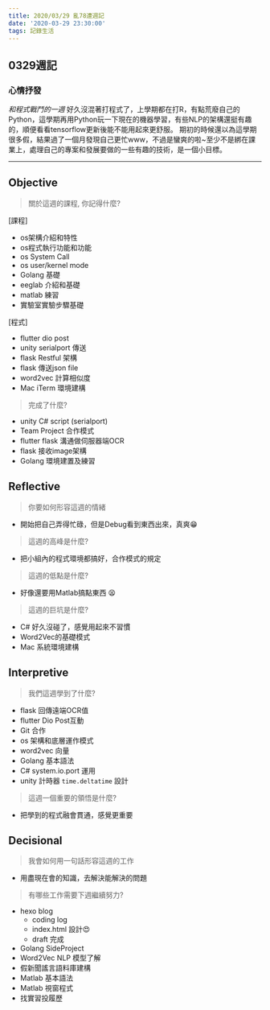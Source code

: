 ```yaml
---
title: 2020/03/29 亂78遭週記
date: '2020-03-29 23:30:00'
tags: 記錄生活
---
```

## **0329週記**

### 心情抒發
*和程式戰鬥的一週*
好久沒混著打程式了，上學期都在打R，有點荒廢自己的Python，這學期再用Python玩一下現在的機器學習，有些NLP的架構還挺有趣的，順便看看tensorflow更新後能不能用起來更舒服。
期初的時候還以為這學期很多假，結果過了一個月發現自己更忙www，不過是蠻爽的啦~至少不是綁在課業上，處理自己的專案和發展要做的一些有趣的技術，是一個小目標。

---
<!-- more -->
## **Objective**

> 關於這週的課程, 你記得什麼?

[課程]
- os架構介紹和特性
- os程式執行功能和功能
- os System Call
- os user/kernel mode
- Golang 基礎
- eeglab 介紹和基礎
- matlab 練習
- 實驗室實驗步驟基礎

[程式]
- flutter dio post
- unity serialport 傳送
- flask Restful 架構
- flask 傳送json file
- word2vec 計算相似度
- Mac iTerm 環境建構

> 完成了什麼?

- unity C# script (serialport)
- Team Project 合作模式
- flutter flask 溝通做伺服器端OCR
- flask 接收image架構
- Golang 環境建置及練習


## **Reflective**

> 你要如何形容這週的情緒

* 開始把自己弄得忙碌，但是Debug看到東西出來，真爽😁

> 這週的高峰是什麼?

* 把小組內的程式環境都搞好，合作模式的規定

> 這週的低點是什麼?

* 好像還要用Matlab搞點東西 😫

> 這週的巨坑是什麼?

* C# 好久沒碰了，感覺用起來不習慣
* Word2Vec的基礎模式
* Mac 系統環境建構

## **Interpretive**

> 我們這週學到了什麼?

- flask 回傳遠端OCR值
- flutter Dio Post互動
- Git 合作
- os 架構和底層運作模式
- word2vec 向量
- Golang 基本語法
- C# system.io.port 運用
- unity 計時器 `time.deltatime` 設計

> 這週一個重要的領悟是什麼?

* 把學到的程式融會貫通，感覺更重要

## **Decisional**

> 我會如何用一句話形容這週的工作

* 用盡現在會的知識，去解決能解決的問題

> 有哪些工作需要下週繼續努力?

- hexo blog
    - coding log
    - index.html 設計😍
    - draft 完成
- Golang SideProject
- Word2Vec NLP 模型了解
- 假新聞謠言語料庫建構
- Matlab 基本語法
- Matlab 視窗程式
- 找實習投履歷

